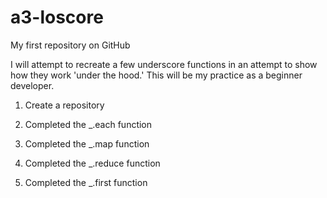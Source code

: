 # a3-loscore
My first repository on GitHub

I will attempt to recreate a few underscore functions in an attempt to show how they work 'under the hood.'
This will be my practice as a beginner developer.

1. Create a repository

2. Completed the _.each function

3. Completed the _.map function

4. Completed the _.reduce function

5. Completed the _.first function
